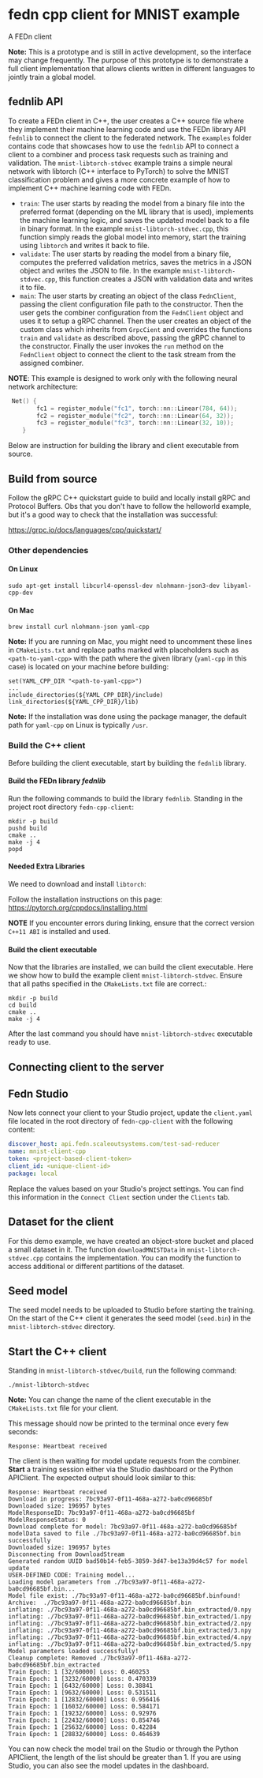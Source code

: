 # fedn cpp client for MNIST example
A FEDn client 

**Note:** This is a prototype and is still in active development, so the interface may change frequently. The purpose of this prototype is to demonstrate a full client implementation that allows clients written in different languages to jointly train a global model.

## fednlib API
To create a FEDn client in C++, the user creates a C++ source file where they implement their machine learning code and use the FEDn library API `fednlib` to connect the client to the federated network. The `examples` folder contains code that showcases how to use the `fednlib` API to connect a client to a combiner and process task requests such as training and validation. The `mnist-libtorch-stdvec` example trains a simple neural network with libtorch (C++ interface to PyTorch) to solve the MNIST classification problem and gives a more concrete example of how to implement C++ machine learning code with FEDn.

* `train`: The user starts by reading the model from a binary file into the preferred format (depending on the ML library that is used), implements the machine learning logic, and saves the updated model back to a file in binary format. In the example `mnist-libtorch-stdvec.cpp`, this function simply reads the global model into memory, start the training using `libtorch` and writes it back to file.
* `validate`: The user starts by reading the model from a binary file, computes the preferred validation metrics, saves the metrics in a JSON object and writes the JSON to file. In the example `mnist-libtorch-stdvec.cpp`, this function creates a JSON with validation data and writes it to file.
* `main`: The user starts by creating an object of the class `FednClient`, passing the client configuration file path to the constructor. Then the user gets the combiner configuration from the `FednClient` object and uses it to setup a gRPC channel. Then the user creates an object of the custom class which inherits from `GrpcCient` and overrides the functions `train` and `validate` as described above, passing the gRPC channel to the constructor. Finally the user invokes the `run` method on the `FednClient` object to connect the client to the task stream from the assigned combiner.

**NOTE**: This example is designed to work only with the following neural network architecture: 

```c
 Net() {
        fc1 = register_module("fc1", torch::nn::Linear(784, 64));
        fc2 = register_module("fc2", torch::nn::Linear(64, 32));
        fc3 = register_module("fc3", torch::nn::Linear(32, 10));
    }
```

Below are instruction for building the library and client executable from source.

## Build from source
Follow the gRPC C++ quickstart guide to build and locally install gRPC and Protocol Buffers.
Obs that you don't have to follow the helloworld example, but it's a good way to check that the installation was successful:

https://grpc.io/docs/languages/cpp/quickstart/

### Other dependencies

#### On Linux
    sudo apt-get install libcurl4-openssl-dev nlohmann-json3-dev libyaml-cpp-dev

#### On Mac
    brew install curl nlohmann-json yaml-cpp

**Note:** If you are running on Mac, you might need to uncomment these lines in `CMakeLists.txt` and replace paths marked with placeholders such as `<path-to-yaml-cpp>` with the path where the given library (`yaml-cpp` in this case) is located on your machine before building:

    set(YAML_CPP_DIR "<path-to-yaml-cpp>")
    ...
    include_directories(${YAML_CPP_DIR}/include)
    link_directories(${YAML_CPP_DIR}/lib)

**Note:** If the installation was done using the package manager, the default path for `yaml-cpp` on Linux is typically `/usr`.

### Build the C++ client
Before building the client executable, start by building the `fednlib` library.

#### Build the FEDn library *fednlib*
Run the following commands to build the library `fednlib`. Standing in the project root directory `fedn-cpp-client`:
    
    mkdir -p build
    pushd build
    cmake ..
    make -j 4
    popd

#### Needed Extra Libraries

We need to download and install `libtorch`:

Follow the installation instructions on this page:
https://pytorch.org/cppdocs/installing.html

**NOTE**  If you encounter errors during linking, ensure that the correct version `C++11 ABI` is installed and used.

#### Build the client executable
Now that the libraries are installed, we can build the client executable. Here we show how to build the example client `mnist-libtorch-stdvec`. Ensure that all paths specified in the `CMakeLists.txt` file are correct.:

    mkdir -p build
    cd build
    cmake ..
    make -j 4

After the last command you should have `mnist-libtorch-stdvec` executable ready to use. 

## Connecting client to the server

## Fedn Studio
Now lets connect your client to your Studio project, update the `client.yaml` file located in the root directory of `fedn-cpp-client` with the following content: 

```yaml
discover_host: api.fedn.scaleoutsystems.com/test-sad-reducer
name: mnist-client-cpp
token: <project-based-client-token>
client_id: <unique-client-id>
package: local
```
Replace the values based on your Studio's project settings. You can find this information in the `Connect Client` section under the `Clients` tab.

## Dataset for the client
For this demo example, we have created an object-store bucket and placed a small dataset in it. The function `downloadMNISTData` in `mnist-libtorch-stdvec.cpp` contains the implementation. You can modify the function to access additional or different partitions of the dataset. 

## Seed model
The seed model needs to be uploaded to Studio before starting the training. On the start of the C++ client it generates the seed model (`seed.bin`) in the `mnist-libtorch-stdvec` directory. 

## Start the C++ client
Standing in `mnist-libtorch-stdvec/build`, run the following command:

    ./mnist-libtorch-stdvec

**Note:** You can change the name of the client executable in the `CMakeLists.txt` file for your client.

This message should now be printed to the terminal once every few seconds:

    Response: Heartbeat received

The client is then waiting for model update requests from the combiner. **Start** a training session either via the Studio dashboard or the Python APIClient. The expected output should look similar to this:

    Response: Heartbeat received
    Download in progress: 7bc93a97-0f11-468a-a272-ba0cd96685bf
    Downloaded size: 196957 bytes
    ModelResponseID: 7bc93a97-0f11-468a-a272-ba0cd96685bf
    ModelResponseStatus: 0
    Download complete for model: 7bc93a97-0f11-468a-a272-ba0cd96685bf
    modelData saved to file ./7bc93a97-0f11-468a-a272-ba0cd96685bf.bin successfully
    Downloaded size: 196957 bytes
    Disconnecting from DownloadStream
    Generated random UUID bad50b14-feb5-3859-3d47-be13a39d4c57 for model update
    USER-DEFINED CODE: Training model...
    Loading model parameters from ./7bc93a97-0f11-468a-a272-ba0cd96685bf.bin...
    Model file exist: ./7bc93a97-0f11-468a-a272-ba0cd96685bf.binfound!
    Archive:  ./7bc93a97-0f11-468a-a272-ba0cd96685bf.bin
    inflating: ./7bc93a97-0f11-468a-a272-ba0cd96685bf.bin_extracted/0.npy
    inflating: ./7bc93a97-0f11-468a-a272-ba0cd96685bf.bin_extracted/1.npy
    inflating: ./7bc93a97-0f11-468a-a272-ba0cd96685bf.bin_extracted/2.npy
    inflating: ./7bc93a97-0f11-468a-a272-ba0cd96685bf.bin_extracted/3.npy
    inflating: ./7bc93a97-0f11-468a-a272-ba0cd96685bf.bin_extracted/4.npy
    inflating: ./7bc93a97-0f11-468a-a272-ba0cd96685bf.bin_extracted/5.npy
    Model parameters loaded successfully!
    Cleanup complete: Removed ./7bc93a97-0f11-468a-a272-ba0cd96685bf.bin_extracted
    Train Epoch: 1 [32/60000] Loss: 0.460253
    Train Epoch: 1 [3232/60000] Loss: 0.470339
    Train Epoch: 1 [6432/60000] Loss: 0.38841
    Train Epoch: 1 [9632/60000] Loss: 0.531511
    Train Epoch: 1 [12832/60000] Loss: 0.956416
    Train Epoch: 1 [16032/60000] Loss: 0.584171
    Train Epoch: 1 [19232/60000] Loss: 0.92976
    Train Epoch: 1 [22432/60000] Loss: 0.854746
    Train Epoch: 1 [25632/60000] Loss: 0.42284
    Train Epoch: 1 [28832/60000] Loss: 0.464639

You can now check the model trail on the Studio or through the Python APIClient, the length of the list should be greater than 1. If you are using Studio, you can also see the model updates in the dashboard.



